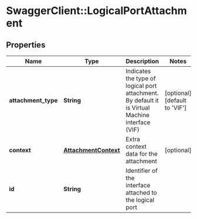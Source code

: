 # SwaggerClient::LogicalPortAttachment

## Properties
Name | Type | Description | Notes
------------ | ------------- | ------------- | -------------
**attachment_type** | **String** | Indicates the type of logical port attachment. By default it is Virtual Machine interface (VIF) | [optional] [default to &#39;VIF&#39;]
**context** | [**AttachmentContext**](AttachmentContext.md) | Extra context data for the attachment | [optional] 
**id** | **String** | Identifier of the interface attached to the logical port | 


